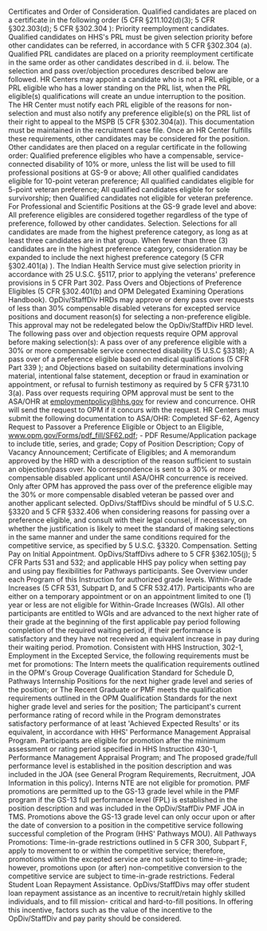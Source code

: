 
Certificates and Order of Consideration. Qualified candidates are placed on a certificate in the following order (5 CFR §211.102(d)(3); 5 CFR §302.303(d);  5 CFR §302.304 ):
Priority reemployment candidates. Qualified candidates on HHS's PRL must be given selection priority before other candidates can be referred, in accordance with 5 CFR §302.304 (a).
Qualified PRL candidates are placed on a priority reemployment certificate in the same order as other candidates described in d. ii. below.
The selection and pass over/objection procedures described below are followed.
HR Centers may appoint a candidate who is not a PRL eligible, or a PRL eligible who has a lower standing on the PRL list, when the PRL eligible(s) qualifications will create an undue interruption to the position. The HR Center must notify each PRL eligible of the reasons for non-selection and must also notify any preference eligible(s) on the PRL list of their right to appeal to the MSPB (5 CFR §302.304(a)). This documentation must be maintained in the recruitment case file.
Once an HR Center fulfills these requirements, other candidates may be considered for the position.
Other candidates are then placed on a regular certificate in the following order:
Qualified preference eligibles who have a compensable, service-connected disability of 10% or more, unless the list will be used to fill professional positions at GS-9 or above;
All other qualified candidates eligible for 10-point veteran preference;
All qualified candidates eligible for 5-point veteran preference;
All qualified candidates eligible for sole survivorship; then
Qualified candidates not eligible for veteran preference.
For Professional and Scientific Positions at the GS-9 grade level and above: All preference eligibles are considered together regardless of the type of preference, followed by other candidates.
Selection. Selections for all candidates are made from the highest preference category, as long as at least three candidates are in that group. When fewer than three (3) candidates are in the highest preference category, consideration may be expanded to include the next highest preference category (5 CFR §302.401(a) ). The Indian Health Service must give selection priority in accordance with 25 U.S.C. §5117, prior to applying the veterans' preference provisions in 5 CFR Part 302.
Pass Overs and Objections of Preference Eligibles (5 CFR §302.401(b) and OPM Delegated Examining Operations Handbook).
OpDiv/StaffDiv HRDs may approve or deny pass over requests of less than 30% compensable disabled veterans for excepted service positions and document reason(s) for selecting a non-preference eligible. This approval may not be redelegated below the OpDiv/StaffDiv HRD level.
The following pass over and objection requests require OPM approval before making selection(s):
A pass over of any preference eligible with a 30% or more compensable service connected disability (5 U.S.C §3318); 
A pass over of a preference eligible based on medical qualifications (5 CFR Part 339 ); and
Objections based on suitability determinations involving material, intentional false statement, deception or fraud in examination or appointment, or refusal to furnish testimony as required by 5 CFR §731.10 3(a).
Pass over requests requiring OPM approval must be sent to the ASA/OHR at employmentpolicy@hhs.gov for review and concurrence. OHR will send the request to OPM if it concurs with the request. HR Centers must submit the following documentation to ASA/OHR:
Completed SF-62, Agency Request to Passover a Preference Eligible or Object to an Eligible, www.opm.gov/Forms/pdf_fill/SF62.pdf; - PDF
Resume/Application package to include title, series, and grade;
Copy of Position Description;
Copy of Vacancy Announcement;
Certificate of Eligibles; and
A memorandum approved by the HRD with a description of the reason sufficient to sustain an objection/pass over.
No correspondence is sent to a 30% or more compensable disabled applicant until ASA/OHR concurrence is received. Only after OPM has approved the pass over of the preference eligible may the 30% or more compensable disabled veteran be passed over and another applicant selected.
OpDivs/StaffDivs should be mindful of 5 U.S.C. §3320  and 5 CFR §332.406  when considering reasons for passing over a preference eligible, and consult with their legal counsel, if necessary, on whether the justification is likely to meet the standard of making selections in the same manner and under the same conditions required for the competitive service, as specified by 5 U.S.C. §3320. 
Compensation.
Setting Pay on Initial Appointment. OpDivs/StaffDivs adhere to 5 CFR §362.105(j); 5 CFR Parts 531 and 532; and applicable HHS pay policy when setting pay and using pay flexibilities for Pathways participants. See Overview under each Program of this Instruction for authorized grade levels.
Within-Grade Increases (5 CFR 531, Subpart D, and 5 CFR 532.417).
Participants who are either on a temporary appointment or on an appointment limited to one (1) year or less are not eligible for Within-Grade Increases (WGIs).
All other participants are entitled to WGIs and are advanced to the next higher rate of their grade at the beginning of the first applicable pay period following completion of the required waiting period, if their performance is satisfactory and they have not received an equivalent increase in pay during their waiting period.
Promotion. Consistent with HHS Instruction, 302-1, Employment in the Excepted Service, the following requirements must be met for promotions:
The Intern meets the qualification requirements outlined in the OPM's Group Coverage Qualification Standard for Schedule D, Pathways Internship Positions for the next higher grade level and series of the position; or
The Recent Graduate or PMF meets the qualification requirements outlined in the OPM Qualification Standards for the next higher grade level and series for the position;
The participant's current performance rating of record while in the Program demonstrates satisfactory performance of at least 'Achieved Expected Results' or its equivalent, in accordance with HHS' Performance Management Appraisal Program. Participants are eligible for promotion after the minimum assessment or rating period specified in HHS Instruction 430-1, Performance Management Appraisal Program; and
The proposed grade/full performance level is established in the position description and was included in the JOA (see General Program Requirements, Recruitment, JOA Information in this policy).
Interns NTE are not eligible for promotion.
PMF promotions are permitted up to the GS-13 grade level while in the PMF program if the GS-13 full performance level (FPL) is established in the position description and was included in the OpDiv/StaffDiv PMF JOA in TMS. Promotions above the GS-13 grade level can only occur upon or after the date of conversion to a position in the competitive service following successful completion of the Program (HHS' Pathways MOU).
All Pathways Promotions: Time-in-grade restrictions outlined in 5 CFR 300, Subpart F, apply to movement to or within the competitive service; therefore, promotions within the excepted service are not subject to time-in-grade; however, promotions upon (or after) non-competitive conversion to the competitive service are subject to time-in-grade restrictions.
Federal Student Loan Repayment Assistance. OpDivs/StaffDivs may offer student loan repayment assistance as an incentive to recruit/retain highly skilled individuals, and to fill mission- critical and hard-to-fill positions. In offering this incentive, factors such as the value of the incentive to the OpDiv/StaffDiv and pay parity should be considered.